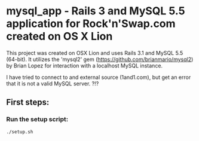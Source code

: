 # mysql_app - Rails 3 and MySQL 5.5 application for Rock'n'Swap.com created on OS X Lion

This project was created on OSX Lion and uses Rails 3.1 and MySQL 5.5 (64-bit). It utilizes the 'mysql2' gem (https://github.com/brianmario/mysql2) by Brian Lopez for interaction with a localhost MySQL instance.

I have tried to connect to and external source (1and1.com), but get an error that it is not a valid MySQL server. ?!?

 
## First steps:

### Run the setup script:
``` sh
./setup.sh
```
